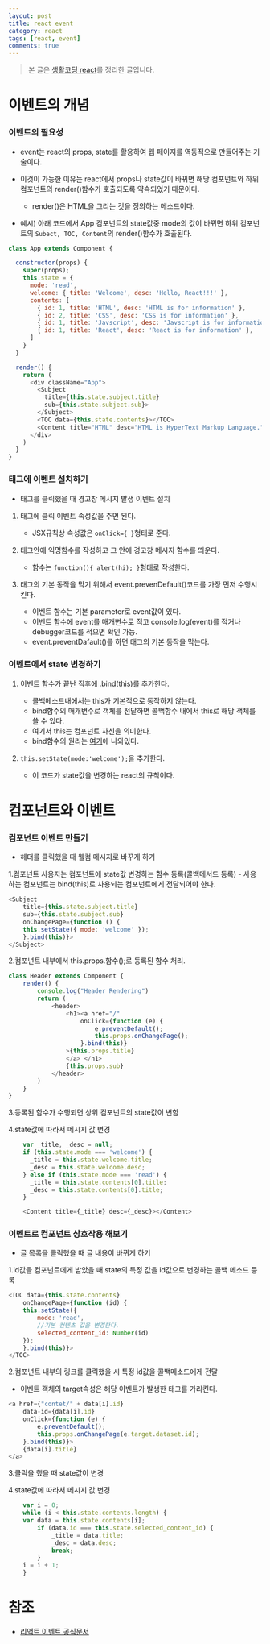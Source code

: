 ```yaml
---
layout: post
title: react event
category: react
tags: [react, event]
comments: true
---
```


> 본 글은 [생활코딩 react](https://www.opentutorials.org/module/4058/24740)를 정리한 글입니다.  

# 이벤트의 개념

### 이벤트의 필요성

- event는 react의 props, state를 활용하여 웹 페이지를 역동적으로 만들어주는 기술이다.

- 이것이 가능한 이유는 react에서 props나 state값이 바뀌면 해당 컴포넌트와 하위 컴포넌트의 render()함수가 호출되도록 약속되었기 때문이다.
    - render()은 HTML을 그리는 것을 정의하는 메소드이다.

- 예시) 아래 코드에서 App 컴포넌트의 state값중 mode의 값이 바뀌면 하위 컴포넌트의 `Subect, TOC, Content`의 render()함수가 호출된다.

```javascript
class App extends Component {

  constructor(props) {
    super(props);
    this.state = {
      mode: 'read',
      welcome: { title: 'Welcome', desc: 'Hello, React!!!' },
      contents: [
        { id: 1, title: 'HTML', desc: 'HTML is for information' },
        { id: 2, title: 'CSS', desc: 'CSS is for information' },
        { id: 1, title: 'Javscript', desc: 'Javscript is for information' },
        { id: 1, title: 'React', desc: 'React is for information' },
      ]
    }
  }

  render() {
    return (
      <div className="App">
        <Subject
          title={this.state.subject.title}
          sub={this.state.subject.sub}>
        </Subject>
        <TOC data={this.state.contents}></TOC>
        <Content title="HTML" desc="HTML is HyperText Markup Language."></Content>
      </div>
    )
  }
}
```
### 태그에 이벤트 설치하기

- 태그를 클릭했을 때 경고창 메시지 발생 이벤트 설치

1.  태그에 클릭 이벤트 속성값을 주면 된다.
    - JSX규칙상 속성값은 `onClick={ }`형태로 준다.

2. 태그안에 익명함수를 작성하고 그 안에 경고창 메시지 함수를 띄운다.
    - 함수는 `function(){ alert(hi); }`형태로 작성한다.

3. 태그의 기본 동작을 막기 위해서 event.prevenDefault()코드를 가장 먼저 수행시킨다.
    - 이벤트 함수는 기본 parameter로 event값이 있다.
    - 이벤트 함수에 event를 매개변수로 적고 console.log(event)를 적거나 debugger코드를 적으면 확인 가능.
    - event.preventDafault()를 하면 태그의 기본 동작을 막는다.


### 이벤트에서 state 변경하기

1. 이벤트 함수가 끝난 직후에 .bind(this)를 추가한다.
    - 콜백메소드내에서는 this가 기본적으로 동작하지 않는다.
    - bind함수의 매개변수로 객체를 전달하면 콜백함수 내에서 this로 해당 객체를 쓸 수 있다.
    - 여기서 this는 컴포넌트 자신을 의미한다.
    - bind함수의 원리는 [여기](https://www.youtube.com/watch?v=o7Id7GMcuFo&feature=emb_title)에 나와있다.

2. `this.setState(mode:'welcome');`을 추가한다.
    - 이 코드가 state값을 변경하는 react의 규칙이다.

# 컴포넌트와 이벤트

### 컴포넌트 이벤트 만들기

- 헤더를 클릭했을 때 웰컴 메시지로 바꾸게 하기

1.컴포넌트 사용자는 컴포넌트에 state값 변경하는 함수 등록(콜백메서드 등록)
    - 사용하는 컴포넌트는 bind(this)로 사용되는 컴포넌트에게 전달되어야 한다.

```javascript
<Subject
    title={this.state.subject.title}
    sub={this.state.subject.sub}
    onChangePage={function () {
    this.setState({ mode: 'welcome' });
    }.bind(this)}>
</Subject>
```

2.컴포넌트 내부에서 this.props.함수();로 등록된 함수 처리.

```javascript
class Header extends Component {
    render() {
        console.log("Header Rendering")
        return (
            <header>
                <h1><a href="/"
                    onClick={function (e) {
                        e.preventDefault();
                        this.props.onChangePage();
                    }.bind(this)}
                >{this.props.title}
                </a> </h1>
                {this.props.sub}
            </header>
        )
    }
}
```

3.등록된 함수가 수행되면 상위 컴포넌트의 state값이 변함

4.state값에 따라서 메시지 값 변경

```javascript
    var _title, _desc = null;
    if (this.state.mode === 'welcome') {
      _title = this.state.welcome.title;
      _desc = this.state.welcome.desc;
    } else if (this.state.mode === 'read') {
      _title = this.state.contents[0].title;
      _desc = this.state.contents[0].title;
    }

    <Content title={_title} desc={_desc}></Content>

```


### 이벤트로 컴포넌트 상호작용 해보기

- 글 목록을 클릭했을 때 글 내용이 바뀌게 하기
 
1.id값을 컴포넌트에게 받았을 때 state의 특정 값을 id값으로 변경하는 콜백 메소드 등록

```javascript
<TOC data={this.state.contents}
    onChangePage={function (id) {
    this.setState({
        mode: 'read',
        //기본 컨텐츠 값을 변경한다.
        selected_content_id: Number(id)
    });
    }.bind(this)}>
</TOC>
```

2.컴포넌트 내부의 링크를 클릭했을 시 특정 id값을 콜백메소드에게 전달
   - 이벤트 객체의 target속성은 해당 이벤트가 발생한 태그를 가리킨다.

```javascript
<a href={"contet/" + data[i].id}
    data-id={data[i].id}
    onClick={function (e) {
        e.preventDefault();
        this.props.onChangePage(e.target.dataset.id);
    }.bind(this)}>
    {data[i].title}
</a>
```

3.클릭을 했을 때 state값이 변경

4.state값에 따라서 메시지 값 변경

```javascript
    var i = 0;
    while (i < this.state.contents.length) {
    var data = this.state.contents[i];
        if (data.id === this.state.selected_content_id) {
            _title = data.title;
            _desc = data.desc;
            break;
        }
    i = i + 1;
    }
```

# 참조
- [리액트 이벤트 공식문서](https://ko.reactjs.org/docs/handling-events.html)

